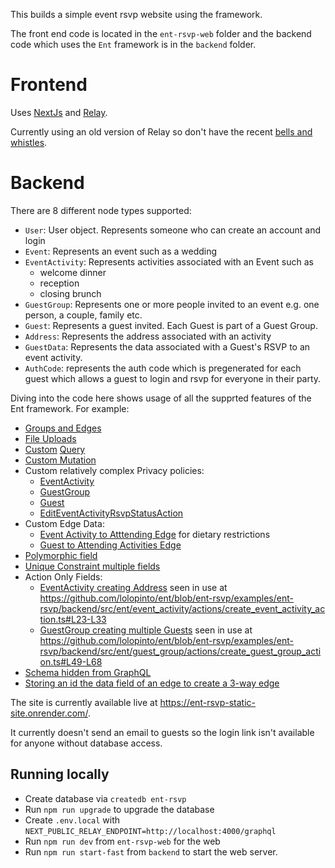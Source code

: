 This builds a simple event rsvp website using the framework.

The front end code is located in the `ent-rsvp-web` folder and the backend code which uses the `Ent` framework is in the `backend` folder.

# Frontend
Uses [NextJs](https://nextjs.org/) and [Relay](https://relay.dev/).

Currently using an old version of Relay so don't have the recent [bells and whistles](https://relay.dev/blog/2021/03/09/introducing-relay-hooks).

# Backend
There are 8 different node types supported:
* `User`: User object. Represents someone who can create an account and login
* `Event`: Represents an event such as a wedding
* `EventActivity`: Represents activities associated with an Event such as 
  - welcome dinner
  - reception
  - closing brunch
* `GuestGroup`: Represents one or more people invited to an event e.g. one person, a couple, family etc.
* `Guest`: Represents a guest invited. Each Guest is part of a Guest Group.
* `Address`: Represents the address associated with an activity
* `GuestData`: Represents the data associated with a Guest's RSVP to an event activity.
* `AuthCode`: represents the auth code which is pregenerated for each guest which allows a guest to login and rsvp for everyone in their party.

Diving into the code here shows usage of all the supprted features of the Ent framework. For example:

* [Groups and Edges](https://github.com/lolopinto/ent/blob/ent-rsvp/examples/ent-rsvp/backend/src/schema/event_activity.ts#L48-L97)
* [File Uploads](https://github.com/lolopinto/ent/blob/ent-rsvp/examples/ent-rsvp/backend/src/graphql/mutations/import_guests.ts)
* [Custom](https://github.com/lolopinto/ent/blob/ent-rsvp/examples/ent-rsvp/backend/src/graphql/resolvers/event.ts) [Query](https://github.com/lolopinto/ent/blob/ent-rsvp/examples/ent-rsvp/backend/src/graphql/resolvers/viewer.ts)
* [Custom Mutation](https://github.com/lolopinto/ent/blob/ent-rsvp/examples/ent-rsvp/backend/src/graphql/mutations/auth/auth.ts)
* Custom relatively complex Privacy policies:
  - [EventActivity](https://github.com/lolopinto/ent/blob/ent-rsvp/examples/ent-rsvp/backend/src/ent/event_activity.ts#L22)
  - [GuestGroup](https://github.com/lolopinto/ent/blob/ent-rsvp/examples/ent-rsvp/backend/src/ent/guest_group.ts#L30)
  - [Guest](https://github.com/lolopinto/ent/blob/ent-rsvp/examples/ent-rsvp/backend/src/ent/guest.ts#L12)
  - [EditEventActivityRsvpStatusAction](https://github.com/lolopinto/ent/blob/ent-rsvp/examples/ent-rsvp/backend/src/ent/event_activity/actions/edit_event_activity_rsvp_status_action.ts#L25-L46)
* Custom Edge Data:
  - [Event Activity to Atttending Edge](https://github.com/lolopinto/ent/blob/ent-rsvp/examples/ent-rsvp/backend/src/ent/event_activity/query/event_activity_to_attending_query.ts#L8) for dietary restrictions
  - [Guest to Attending Activities Edge](https://github.com/lolopinto/ent/blob/ent-rsvp/examples/ent-rsvp/backend/src/ent/guest/query/guest_to_attending_events_query.ts#L8)
* [Polymorphic field](https://github.com/lolopinto/ent/blob/ent-rsvp/examples/ent-rsvp/backend/src/schema/address.ts#L21)
* [Unique Constraint multiple fields](https://github.com/lolopinto/ent/blob/ent-rsvp/examples/ent-rsvp/backend/src/schema/auth_code.ts#L34)
* Action Only Fields:
  - [EventActivity creating Address](https://github.com/lolopinto/ent/blob/ent-rsvp/examples/ent-rsvp/backend/src/schema/event.ts#L24) seen in use at https://github.com/lolopinto/ent/blob/ent-rsvp/examples/ent-rsvp/backend/src/ent/event_activity/actions/create_event_activity_action.ts#L23-L33
  - [GuestGroup creating multiple Guests](https://github.com/lolopinto/ent/blob/ent-rsvp/examples/ent-rsvp/backend/src/schema/guest_group.ts#L22) seen in use at https://github.com/lolopinto/ent/blob/ent-rsvp/examples/ent-rsvp/backend/src/ent/guest_group/actions/create_guest_group_action.ts#L49-L68 
* [Schema hidden from GraphQL](https://github.com/lolopinto/ent/blob/ent-rsvp/examples/ent-rsvp/backend/src/schema/guest_data.ts#L11)
* [Storing an id the data field of an edge to create a 3-way edge](https://github.com/lolopinto/ent/blob/ent-rsvp/examples/ent-rsvp/backend/src/ent/event_activity/actions/edit_event_activity_rsvp_status_action.ts#L49-L83)

The site is currently available live at https://ent-rsvp-static-site.onrender.com/.

It currently doesn't send an email to guests so the login link isn't available for anyone without database access.

## Running locally
* Create database via `createdb ent-rsvp`
* Run `npm run upgrade` to upgrade the database
* Create `.env.local` with `NEXT_PUBLIC_RELAY_ENDPOINT=http://localhost:4000/graphql`
* Run `npm run dev` from `ent-rsvp-web` for the web
* Run `npm run start-fast` from `backend` to start the web server.
